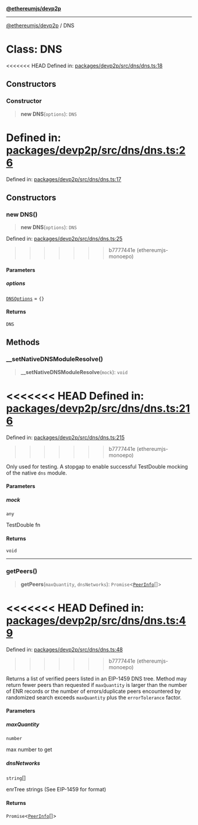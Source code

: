 [**@ethereumjs/devp2p**](../README.md)

***

[@ethereumjs/devp2p](../README.md) / DNS

# Class: DNS

<<<<<<< HEAD
Defined in: [packages/devp2p/src/dns/dns.ts:18](https://github.com/ethereumjs/ethereumjs-monorepo/blob/master/packages/devp2p/src/dns/dns.ts#L18)

## Constructors

### Constructor

> **new DNS**(`options`): `DNS`

Defined in: [packages/devp2p/src/dns/dns.ts:26](https://github.com/ethereumjs/ethereumjs-monorepo/blob/master/packages/devp2p/src/dns/dns.ts#L26)
=======
Defined in: [packages/devp2p/src/dns/dns.ts:17](https://github.com/Dargon789/ethereumjs-monorepo/blob/master/packages/devp2p/src/dns/dns.ts#L17)

## Constructors

### new DNS()

> **new DNS**(`options`): `DNS`

Defined in: [packages/devp2p/src/dns/dns.ts:25](https://github.com/Dargon789/ethereumjs-monorepo/blob/master/packages/devp2p/src/dns/dns.ts#L25)
>>>>>>> b7777441e (ethereumjs-monoepo)

#### Parameters

##### options

[`DNSOptions`](../type-aliases/DNSOptions.md) = `{}`

#### Returns

`DNS`

## Methods

### \_\_setNativeDNSModuleResolve()

> **\_\_setNativeDNSModuleResolve**(`mock`): `void`

<<<<<<< HEAD
Defined in: [packages/devp2p/src/dns/dns.ts:216](https://github.com/ethereumjs/ethereumjs-monorepo/blob/master/packages/devp2p/src/dns/dns.ts#L216)
=======
Defined in: [packages/devp2p/src/dns/dns.ts:215](https://github.com/Dargon789/ethereumjs-monorepo/blob/master/packages/devp2p/src/dns/dns.ts#L215)
>>>>>>> b7777441e (ethereumjs-monoepo)

Only used for testing. A stopgap to enable successful
TestDouble mocking of the native `dns` module.

#### Parameters

##### mock

`any`

TestDouble fn

#### Returns

`void`

***

### getPeers()

> **getPeers**(`maxQuantity`, `dnsNetworks`): `Promise`\<[`PeerInfo`](../interfaces/PeerInfo.md)[]\>

<<<<<<< HEAD
Defined in: [packages/devp2p/src/dns/dns.ts:49](https://github.com/ethereumjs/ethereumjs-monorepo/blob/master/packages/devp2p/src/dns/dns.ts#L49)
=======
Defined in: [packages/devp2p/src/dns/dns.ts:48](https://github.com/Dargon789/ethereumjs-monorepo/blob/master/packages/devp2p/src/dns/dns.ts#L48)
>>>>>>> b7777441e (ethereumjs-monoepo)

Returns a list of verified peers listed in an EIP-1459 DNS tree. Method may
return fewer peers than requested if `maxQuantity` is larger than the number
of ENR records or the number of errors/duplicate peers encountered by randomized
search exceeds `maxQuantity` plus the `errorTolerance` factor.

#### Parameters

##### maxQuantity

`number`

max number to get

##### dnsNetworks

`string`[]

enrTree strings (See EIP-1459 for format)

#### Returns

`Promise`\<[`PeerInfo`](../interfaces/PeerInfo.md)[]\>
